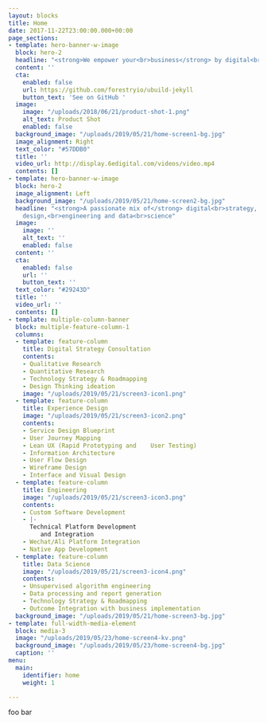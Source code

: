 ```yaml
---
layout: blocks
title: Home
date: 2017-11-22T23:00:00.000+00:00
page_sections:
- template: hero-banner-w-image
  block: hero-2
  headline: "<strong>We empower your<br>business</strong> by digital<br>innovation"
  content: ''
  cta:
    enabled: false
    url: https://github.com/forestryio/ubuild-jekyll
    button_text: 'See on GitHub '
  image:
    image: "/uploads/2018/06/21/product-shot-1.png"
    alt_text: Product Shot
    enabled: false
  background_image: "/uploads/2019/05/21/home-screen1-bg.jpg"
  image_alignment: Right
  text_color: "#57DDB0"
  title: ''
  video_url: http://display.6edigital.com/videos/video.mp4
  contents: []
- template: hero-banner-w-image
  block: hero-2
  image_alignment: Left
  background_image: "/uploads/2019/05/21/home-screen2-bg.jpg"
  headline: "<strong>A passionate mix of</strong> digital<br>strategy, experience
    design,<br>engineering and data<br>science"
  image:
    image: ''
    alt_text: ''
    enabled: false
  content: ''
  cta:
    enabled: false
    url: ''
    button_text: ''
  text_color: "#29243D"
  title: ''
  video_url: ''
  contents: []
- template: multiple-column-banner
  block: multiple-feature-column-1
  columns:
  - template: feature-column
    title: Digital Strategy Consultation
    contents:
    - Qualitative Research
    - Quantitative Research
    - Technology Strategy & Roadmapping
    - Design Thinking ideation
    image: "/uploads/2019/05/21/screen3-icon1.png"
  - template: feature-column
    title: Experience Design
    image: "/uploads/2019/05/21/screen3-icon2.png"
    contents:
    - Service Design Blueprint
    - User Journey Mapping
    - Lean UX (Rapid Prototyping and    User Testing)
    - Information Architecture
    - User Flow Design
    - Wireframe Design
    - Interface and Visual Design
  - template: feature-column
    title: Engineering
    image: "/uploads/2019/05/21/screen3-icon3.png"
    contents:
    - Custom Software Development
    - |-
      Technical Platform Development
         and Integration
    - Wechat/Ali Platform Integration
    - Native App Development
  - template: feature-column
    title: Data Science
    image: "/uploads/2019/05/21/screen3-icon4.png"
    contents:
    - Unsupervised algorithm engineering
    - Data processing and report generation
    - Technology Strategy & Roadmapping
    - Outcome Integration with business implementation
  background_image: "/uploads/2019/05/21/home-screen3-bg.jpg"
- template: full-width-media-element
  block: media-3
  image: "/uploads/2019/05/23/home-screen4-kv.png"
  background_image: "/uploads/2019/05/23/home-screen4-bg.jpg"
  caption: ''
menu:
  main:
    identifier: home
    weight: 1

---
```

foo bar